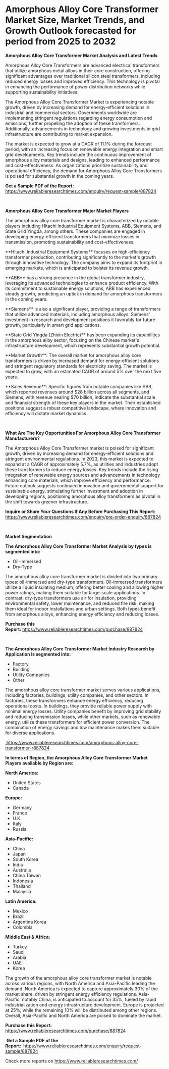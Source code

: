 <p><h1>Amorphous Alloy Core Transformer Market Size, Market Trends, and Growth Outlook forecasted for period from 2025 to 2032</h1></p><p><strong>Amorphous Alloy Core Transformer Market Analysis and Latest Trends</strong></p>
<p><p>Amorphous Alloy Core Transformers are advanced electrical transformers that utilize amorphous metal alloys in their core construction, offering significant advantages over traditional silicon steel transformers, including reduced energy losses and improved efficiency. This technology is pivotal in enhancing the performance of power distribution networks while supporting sustainability initiatives.</p><p>The Amorphous Alloy Core Transformer Market is experiencing notable growth, driven by increasing demand for energy-efficient solutions in industrial and commercial sectors. Governments worldwide are implementing stringent regulations regarding energy consumption and emissions, further propelling the adoption of these transformers. Additionally, advancements in technology and growing investments in grid infrastructure are contributing to market expansion.</p><p>The market is expected to grow at a CAGR of 11.1% during the forecast period, with an increasing focus on renewable energy integration and smart grid developments. Key trends include the continuous improvement of amorphous alloy materials and designs, leading to enhanced performance and cost-effectiveness. As organizations prioritize sustainability and operational efficiency, the demand for Amorphous Alloy Core Transformers is poised for substantial growth in the coming years.</p></p>
<p><strong>Get a Sample PDF of the Report:&nbsp;</strong> <a href="https://www.reliableresearchtimes.com/enquiry/request-sample/887824?utm_campaign=3311&utm_medium=2&utm_source=Github&utm_content=ia&utm_term=07042025&utm_id=amorphous-alloy-core-transformer">https://www.reliableresearchtimes.com/enquiry/request-sample/887824</a></p>
<p>&nbsp;</p>
<p><strong>Amorphous Alloy Core Transformer Major Market Players</strong></p>
<p><p>The amorphous alloy core transformer market is characterized by notable players including Hitachi Industrial Equipment Systems, ABB, Siemens, and State Grid Yingda, among others. These companies are engaged in developing energy-efficient transformers that minimize losses in transmission, promoting sustainability and cost-effectiveness.</p><p>**Hitachi Industrial Equipment Systems** focuses on high-efficiency transformer production, contributing significantly to the market's growth through innovative technology. The company aims to expand its footprint in emerging markets, which is anticipated to bolster its revenue growth.</p><p>**ABB** has a strong presence in the global transformer industry, leveraging its advanced technologies to enhance product efficiency. With its commitment to sustainable energy solutions, ABB has experienced steady growth, predicting an uptick in demand for amorphous transformers in the coming years.</p><p>**Siemens** is also a significant player, providing a range of transformers that utilize advanced materials, including amorphous alloys. Siemens' investment in research and development positions it favorably for future growth, particularly in smart grid applications.</p><p>**State Grid Yingda (Zhixin Electric)** has been expanding its capabilities in the amorphous alloy sector, focusing on the Chinese market's infrastructure development, which represents substantial growth potential.</p><p>**Market Growth**: The overall market for amorphous alloy core transformers is driven by increased demand for energy-efficient solutions and stringent regulatory standards for electricity saving. The market is expected to grow, with an estimated CAGR of around 5% over the next five years.</p><p>**Sales Revenue**: Specific figures from notable companies like ABB, which reported revenues around $28 billion across all segments, and Siemens, with revenue nearing $70 billion, indicate the substantial scale and financial strength of these key players in the market. Their established positions suggest a robust competitive landscape, where innovation and efficiency will dictate market dynamics.</p></p>
<p>&nbsp;</p>
<p><strong>What Are The Key Opportunities For Amorphous Alloy Core Transformer Manufacturers?</strong></p>
<p><p>The Amorphous Alloy Core Transformer market is poised for significant growth, driven by increasing demand for energy-efficient solutions and stringent environmental regulations. In 2023, this market is expected to expand at a CAGR of approximately 5.7%, as utilities and industries adopt these transformers to reduce energy losses. Key trends include the rising integration of renewable energy sources and advancements in technology enhancing core materials, which improve efficiency and performance. Future outlook suggests continued innovation and governmental support for sustainable energy, stimulating further investment and adoption in developing regions, positioning amorphous alloy transformers as pivotal in the shift towards greener infrastructure.</p></p>
<p><strong>Inquire or Share Your Questions If Any Before Purchasing This Report:</strong> <a href="https://www.reliableresearchtimes.com/enquiry/pre-order-enquiry/887824?utm_campaign=3311&utm_medium=2&utm_source=Github&utm_content=ia&utm_term=07042025&utm_id=amorphous-alloy-core-transformer">https://www.reliableresearchtimes.com/enquiry/pre-order-enquiry/887824</a></p>
<p>&nbsp;</p>
<p><strong>Market Segmentation</strong></p>
<p><strong>The Amorphous Alloy Core Transformer Market Analysis by types is segmented into:</strong></p>
<p><ul><li>Oil-Immersed</li><li>Dry-Type</li></ul></p>
<p><p>The amorphous alloy core transformer market is divided into two primary types: oil-immersed and dry-type transformers. Oil-immersed transformers utilize a liquid insulating medium, offering better cooling and allowing higher power ratings, making them suitable for large-scale applications. In contrast, dry-type transformers use air for insulation, providing environmental safety, lower maintenance, and reduced fire risk, making them ideal for indoor installations and urban settings. Both types benefit from amorphous alloys, enhancing energy efficiency and reducing losses.</p></p>
<p><strong>Purchase this Report:&nbsp;</strong><a href="https://www.reliableresearchtimes.com/purchase/887824?utm_campaign=3311&utm_medium=2&utm_source=Github&utm_content=ia&utm_term=07042025&utm_id=amorphous-alloy-core-transformer">https://www.reliableresearchtimes.com/purchase/887824</a></p>
<p>&nbsp;</p>
<p><strong>The Amorphous Alloy Core Transformer Market Industry Research by Application is segmented into:</strong></p>
<p><ul><li>Factory</li><li>Building</li><li>Utility Companies</li><li>Other</li></ul></p>
<p><p>The amorphous alloy core transformer market serves various applications, including factories, buildings, utility companies, and other sectors. In factories, these transformers enhance energy efficiency, reducing operational costs. In buildings, they provide reliable power supply with minimal energy losses. Utility companies benefit by improving grid stability and reducing transmission losses, while other markets, such as renewable energy, utilize these transformers for efficient power conversion. The combination of energy savings and low maintenance makes them suitable for diverse applications.</p></p>
<p><a href="https://www.reliableresearchtimes.com/amorphous-alloy-core-transformer-r887824?utm_campaign=3311&utm_medium=2&utm_source=Github&utm_content=ia&utm_term=07042025&utm_id=amorphous-alloy-core-transformer">&nbsp;https://www.reliableresearchtimes.com/amorphous-alloy-core-transformer-r887824</a></p>
<p><strong>In terms of Region, the Amorphous Alloy Core Transformer Market Players available by Region are:</strong></p>
<p>
    <p> <strong> North America: </strong>
        <ul>
            <li>United States</li>
            <li>Canada</li>
        </ul>
        </p> 
    <p> <strong> Europe: </strong>
        <ul>
            <li>Germany</li>
            <li>France</li>
            <li>U.K.</li>
            <li>Italy</li>
            <li>Russia</li>
        </ul>
        </p> 
    <p> <strong> Asia-Pacific: </strong>
        <ul>
            <li>China</li>
            <li>Japan</li>
            <li>South Korea</li>
            <li>India</li>
            <li>Australia</li>
            <li>China Taiwan</li>
            <li>Indonesia</li>
            <li>Thailand</li>
            <li>Malaysia</li>
        </ul>
        </p> 
    <p> <strong> Latin America: </strong>
        <ul>
            <li>Mexico</li>
            <li>Brazil</li>
            <li>Argentina Korea</li>
            <li>Colombia</li>
        </ul>
        </p> 
    <p> <strong> Middle East & Africa: </strong>
        <ul>
            <li>Turkey</li>
            <li>Saudi</li>
            <li>Arabia</li>
            <li>UAE</li>
            <li>Korea</li>
        </ul>
    </p>
    </p>
<p><p>The growth of the amorphous alloy core transformer market is notable across various regions, with North America and Asia-Pacific leading the demand. North America is expected to capture approximately 30% of the market share, driven by stringent energy efficiency regulations. Asia-Pacific, notably China, is anticipated to account for 35%, fueled by rapid industrialization and energy infrastructure development. Europe is projected at 25%, while the remaining 10% will be distributed among other regions. Overall, Asia-Pacific and North America are poised to dominate the market.</p></p>
<p><strong>Purchase this Report: </strong><a href="https://www.reliableresearchtimes.com/purchase/887824?utm_campaign=3311&utm_medium=2&utm_source=Github&utm_content=ia&utm_term=07042025&utm_id=amorphous-alloy-core-transformer">https://www.reliableresearchtimes.com/purchase/887824</a></p>
<p>&nbsp;<strong>Get a Sample PDF of the Report:&nbsp;&nbsp;</strong><a href="https://www.reliableresearchtimes.com/enquiry/request-sample/887824?utm_campaign=3311&utm_medium=2&utm_source=Github&utm_content=ia&utm_term=07042025&utm_id=amorphous-alloy-core-transformer">https://www.reliableresearchtimes.com/enquiry/request-sample/887824</a></p>
<p><strong></strong></p>
<p>Check more reports on <a href="https://www.reliableresearchtimes.com/?utm_campaign=3311&utm_medium=2&utm_source=Github&utm_content=ia&utm_term=07042025&utm_id=amorphous-alloy-core-transformer">https://www.reliableresearchtimes.com/</a></p>